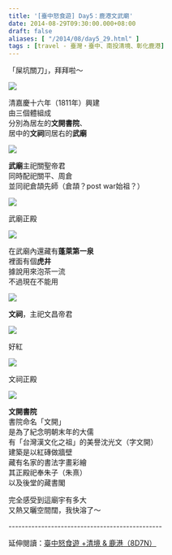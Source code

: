 ```yaml
---
title: '[臺中怒食遊] Day5：鹿港文武廟'
date: 2014-08-29T09:30:00.000+08:00
draft: false
aliases: [ "/2014/08/day5_29.html" ]
tags : [travel - 臺灣・臺中、南投清境、彰化鹿港]
---
```


「屎坑關刀」，拜拜啦～  

![](/images/taichung5l1.jpg)

清嘉慶十六年（1811年）興建  
由三個體組成  
分別為居左的**文開書院**、  
居中的**文祠**同居右的**武廟**

![](/images/taichung5l2.jpg)

**武廟**主祀關聖帝君  
同時配祀關平、周倉  
並同祀倉頡先師（倉頡？post war始祖？）

![](/images/taichung5l3.jpg)

武廟正殿

![](/images/taichung5l4.jpg)

在武廟內還藏有**蓬萊第一泉**  
裡面有個**虎井**  
據說用來泡茶一流  
不過現在不能用

![](/images/taichung5l5.jpg)

**文祠**，主祀文昌帝君

![](/images/taichung5l6.jpg)

好紅

![](/images/taichung5l7.jpg)

文祠正殿

![](/images/taichung5l.jpg)

**文開書院**  
書院命名「文開」  
是為了紀念明朝末年的大儒  
有「台灣漢文化之祖」的美譽沈光文（字文開）  
建築是以紅磚做牆壁  
藏有名家的書法字畫彩繪  
其正殿祀奉朱子（朱熹）  
以及後堂的藏書閣

  

完全感受到這廟宇有多大  
又熱又曬空間闊，我快溶了～  
  
\-----------------------------------------------  
  
延伸閱讀：[臺中怒食遊 +清境 & 鹿港（8D7N）](https://hidie.net/taichung8d7n/)
